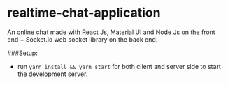 ﻿# realtime-chat-application
An online chat made with React Js, Material UI and Node Js on the front end + Socket.io web socket library on the back end.

###Setup:
- run ```yarn install && yarn start``` for both client and server side to start the development server.


